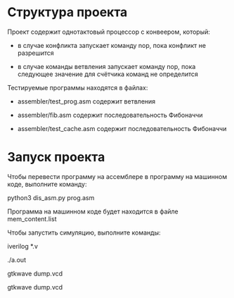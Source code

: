 # Структура проекта

Проект содержит однотактовый процессор с конвеером, который:

* в случае конфликта запускает команду nop, пока конфликт не разрешится

* в случае команды ветвления запускает команду nop, пока следующее значение для счётчика команд не определится

Тестируемые программы находятся в файлах:

* assembler/test_prog.asm содержит ветвления

* assembler/fib.asm содержит последовательность Фибоначчи

* assembler/test_cache.asm содержит последовательность Фибоначчи

# Запуск проекта

Чтобы перевести программу на ассемблере в программу на машинном коде, выполните команду:

  python3 dis_asm.py prog.asm

Программа на машинном коде будет находится в файле mem_content.list

Чтобы запустить симуляцию, выполните команды:

  iverilog *.v

  ./a.out

  gtkwave dump.vcd

  gtkwave dump.vcd
